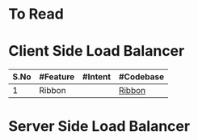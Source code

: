 # To Read
 

# Client Side Load Balancer
|S.No | #Feature  | #Intent |#Codebase|
| :--- | :--- | :--- |:--- |
| 1| Ribbon |  | [Ribbon](https://cloud.spring.io/spring-cloud-netflix/multi/multi_spring-cloud-ribbon.html)|

# Server Side Load Balancer
